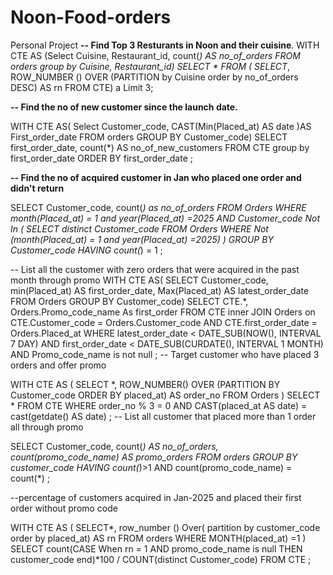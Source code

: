 # Noon-Food-orders
Personal Project
**-- Find Top 3 Resturants in Noon and their cuisine**.
WITH CTE AS (Select Cuisine, Restaurant_id, count(*) AS no_of_orders
FROM orders
group by Cuisine, Restaurant_id)
SELECT * FROM (
SELECT*, 
ROW_NUMBER () OVER (PARTITION by Cuisine order by no_of_orders DESC) AS rn
FROM CTE) a
Limit 3;

**-- Find the no of new customer since the launch date.**

WITH CTE AS(
Select
 Customer_code, CAST(Min(Placed_at) AS date )AS First_order_date
 FROM orders
 GROUP BY Customer_code)
 SELECT first_order_date, count(*) AS no_of_new_customers
 FROM CTE
 group by first_order_date
ORDER BY first_order_date
;

**-- Find the no of acquired customer in Jan who placed one order and didn't return**

SELECT 
Customer_code, count(*) as no_of_orders
FROM Orders 
WHERE month(Placed_at) = 1 and year(Placed_at) =2025 AND Customer_code Not In 
(
SELECT distinct Customer_code FROM Orders
WHERE Not (month(Placed_at) = 1 and year(Placed_at) =2025)
)
GROUP BY Customer_code
HAVING count(*) = 1
;

-- List all the customer with zero orders that were acquired in the past month through promo
WITH CTE AS(
SELECT Customer_code, min(Placed_at) AS first_order_date, Max(Placed_at) AS latest_order_date
FROM Orders
GROUP BY Customer_code)
SELECT CTE.*, Orders.Promo_code_name As first_order
FROM CTE 
inner JOIN Orders 
on CTE.Customer_code = Orders.Customer_code
AND CTE.first_order_date = Orders.Placed_at
WHERE latest_order_date < DATE_SUB(NOW(), INTERVAL 7 DAY)
AND first_order_date < DATE_SUB(CURDATE(), INTERVAL 1 MONTH)
AND Promo_code_name is not null
; 
-- Target customer who have placed 3 orders and offer promo

WITH CTE AS (
  SELECT *, ROW_NUMBER() OVER (PARTITION BY Customer_code ORDER BY placed_at) AS order_no
  FROM Orders
)
SELECT *
FROM CTE
WHERE order_no % 3 = 0
  AND CAST(placed_at AS date) = cast(getdate() AS date)
  ;
-- List all customer that placed more than 1 order all through promo

SELECT Customer_code, count(*) AS no_of_orders, count(promo_code_name) AS promo_orders
FROM orders
GROUP BY customer_code
HAVING count(*)>1 AND count(promo_code_name) =  count(*)
;

--percentage of customers acquired in Jan-2025 and placed their first order without promo code

WITH CTE AS
(
SELECT*, row_number () Over( partition by customer_code order by placed_at) AS rn
FROM orders
WHERE MONTH(placed_at) =1
)
SELECT count(CASE When rn = 1 AND promo_code_name is null THEN customer_code end)*100
/ COUNT(distinct Customer_code)
FROM CTE
;

